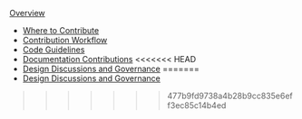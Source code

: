 [Overview](./track_overview.md)
- [Where to Contribute](./where_to_contribute.md)
- [Contribution Workflow](./contribution_workflow.md)
- [Code Guidelines](./code_guidelines.md)
- [Documentation Contributions](./docs.md)
<<<<<<< HEAD
- [Design Discussions and Governance](./governance.md)
=======
- [Design Discussions and Governance](./governance.md)
>>>>>>> 477b9fd9738a4b28b9cc835e6eff3ec85c14b4ed
